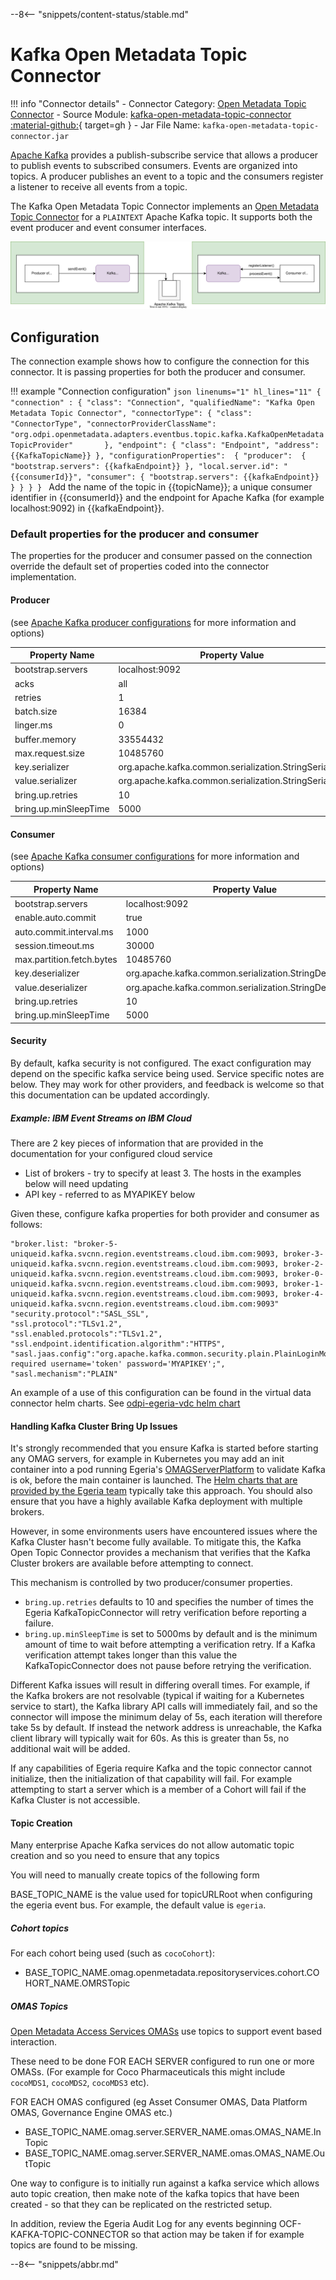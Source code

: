 <!-- SPDX-License-Identifier: CC-BY-4.0 -->
<!-- Copyright Contributors to the ODPi Egeria project. -->
  
--8<-- "snippets/content-status/stable.md"

# Kafka Open Metadata Topic Connector

!!! info "Connector details"
    - Connector Category: [Open Metadata Topic Connector](/concepts/open-metadata-topic-connector)
    - Source Module: [kafka-open-metadata-topic-connector :material-github:](https://github.com/odpi/egeria/tree/main/open-metadata-implementation/adapters/open-connectors/event-bus-connectors/open-metadata-topic-connectors/kafka-open-metadata-topic-connector){ target=gh }
    - Jar File Name: `kafka-open-metadata-topic-connector.jar`

[Apache Kafka](https://kafka.apache.org/) provides a publish-subscribe service that allows a producer to publish events to subscribed consumers.  Events are organized into topics.  A producer publishes an event to a topic and the consumers register a listener to receive all events from a topic.

The Kafka Open Metadata Topic Connector implements an [Open Metadata Topic Connector](/concepts/open-metadata-topic-connector) for a `PLAINTEXT` Apache Kafka topic.  It supports both the event producer and event consumer interfaces.

![Kafka Open Metadata Topic Connector](kafka-open-metadata-topic-connector.svg)

## Configuration

The connection example shows how to configure the connection for this connector.  It is passing properties for both the producer and consumer.

!!! example "Connection configuration"
    ```json linenums="1" hl_lines="11"
    {
        "connection" :
        {
            "class": "Connection",
            "qualifiedName": "Kafka Open Metadata Topic Connector",
            "connectorType":
            {
                "class": "ConnectorType",
                "connectorProviderClassName": "org.odpi.openmetadata.adapters.eventbus.topic.kafka.KafkaOpenMetadataTopicProvider"      
            },
            "endpoint":
            {
                "class": "Endpoint",
                "address": {{KafkaTopicName}}
            },
            "configurationProperties": 
            {
                "producer": 
                {
                    "bootstrap.servers": {{kafkaEndpoint}}
                },
                "local.server.id": "{{consumerId}}",
                "consumer":
                {
                    "bootstrap.servers": {{kafkaEndpoint}}
                }
            }
        }
    }
    ```
    Add the name of the topic in {{topicName}}; a unique consumer identifier in {{consumerId}} and the endpoint for Apache Kafka (for example localhost:9092) in {{kafkaEndpoint}}.


### Default properties for the producer and consumer

The properties for the producer and consumer passed on the connection override the default set of properties coded into the connector implementation.

#### Producer

(see [Apache Kafka producer configurations](http://kafka.apache.org/0100/documentation.html#producerconfigs) for more information and options)

| Property Name | Property Value |
|---------------|----------------|
| bootstrap.servers | localhost:9092 |
| acks              | all |
| retries | 1 |
| batch.size | 16384 |
| linger.ms | 0 |
| buffer.memory | 33554432 |
| max.request.size | 10485760 |
| key.serializer | org.apache.kafka.common.serialization.StringSerializer |
| value.serializer | org.apache.kafka.common.serialization.StringSerializer |
| bring.up.retries | 10 |
| bring.up.minSleepTime | 5000 |

#### Consumer

(see [Apache Kafka consumer configurations](http://kafka.apache.org/0100/documentation.html#newconsumerconfigs) for more information and options)

| Property Name | Property Value |
|----------------|-----------------|
| bootstrap.servers | localhost:9092 |
| enable.auto.commit | true |
| auto.commit.interval.ms | 1000 |
| session.timeout.ms | 30000 |
| max.partition.fetch.bytes | 10485760 |
| key.deserializer | org.apache.kafka.common.serialization.StringDeserializer |
| value.deserializer| org.apache.kafka.common.serialization.StringDeserializer |
| bring.up.retries | 10 |
| bring.up.minSleepTime | 5000 |

#### Security

By default, kafka security is not configured. The exact configuration may depend on the specific kafka service being used. Service specific notes
are below. They may work for other providers, and feedback is welcome so that this documentation can be updated accordingly.

##### Example: IBM Event Streams on IBM Cloud

There are 2 key pieces of information that are provided in the documentation for your configured cloud service

 * List of brokers - try to specify at least 3. The hosts in the examples below will need updating
 * API key - referred to as MYAPIKEY below
 
 Given these, configure kafka properties for both provider and consumer as follows:
```
"broker.list: "broker-5-uniqueid.kafka.svcnn.region.eventstreams.cloud.ibm.com:9093, broker-3-uniqueid.kafka.svcnn.region.eventstreams.cloud.ibm.com:9093, broker-2-uniqueid.kafka.svcnn.region.eventstreams.cloud.ibm.com:9093, broker-0-uniqueid.kafka.svcnn.region.eventstreams.cloud.ibm.com:9093, broker-1-uniqueid.kafka.svcnn.region.eventstreams.cloud.ibm.com:9093, broker-4-uniqueid.kafka.svcnn.region.eventstreams.cloud.ibm.com:9093"
"security.protocol":"SASL_SSL",
"ssl.protocol":"TLSv1.2",
"ssl.enabled.protocols":"TLSv1.2",
"ssl.endpoint.identification.algorithm":"HTTPS",
"sasl.jaas.config":"org.apache.kafka.common.security.plain.PlainLoginModule required username='token' password='MYAPIKEY';",
"sasl.mechanism":"PLAIN"
```
An example of a use of this configuration can be found in the virtual data connector helm charts. See [odpi-egeria-vdc helm chart](https://github.com/odpi/egeria-samples/tree/main/helm-charts/odpi-egeria-vdc)

#### Handling Kafka Cluster Bring Up Issues

It's strongly recommended that you ensure Kafka is started before starting any OMAG servers, for example in Kubernetes you may add an init container into a pod running Egeria's [OMAGServerPlatform](/concepts/omag-server-platform) to validate Kafka is ok, before the main container is launched. The [Helm charts that are provided by the Egeria team](/guides/operations/kubernetes) typically take this approach. You should also ensure that you have a highly available Kafka deployment with multiple brokers.

However, in some environments users have encountered issues where the Kafka Cluster hasn't become fully available. To mitigate this, the Kafka Open Topic Connector provides a mechanism that verifies that the Kafka Cluster brokers are available before attempting to connect.

This mechanism is controlled by two producer/consumer properties.

* `bring.up.retries` defaults to 10 and specifies the number of times the Egeria KafkaTopicConnector will retry verification before reporting a failure.
* `bring.up.minSleepTime` is set to 5000ms by default and is the minimum amount of time to wait before attempting a verification retry. 
If a Kafka verification attempt takes longer than this value the KafkaTopicConnector does not pause before retrying the verification. 

Different Kafka issues will result in differing overall times. For example, if the Kafka brokers are not resolvable (typical if waiting for a Kubernetes service to start), the Kafka library API calls will immediately fail, and so the connector will impose the minimum delay of 5s, each iteration will therefore take 5s by default. If instead the network address is unreachable, the Kafka client library will typically wait for 60s. As this is greater than 5s, no additional wait will be added.

If any capabilities of Egeria require Kafka and the topic connector cannot initialize, then the initialization of that capability will fail. For example attempting to start a server which is a member of a Cohort will fail if the Kafka Cluster is not accessible.

#### Topic Creation

Many enterprise Apache Kafka services do not allow automatic topic creation and so you need to ensure that any topics 

You will need to manually create topics of the following form

BASE_TOPIC_NAME is the value used for topicURLRoot when configuring the egeria event bus. For example, the default
value is `egeria`.

##### Cohort topics

For each cohort being used (such as `cocoCohort`):
 * BASE_TOPIC_NAME.omag.openmetadata.repositoryservices.cohort.COHORT_NAME.OMRSTopic
 
##### OMAS Topics

[Open Metadata Access Services OMASs](/services/omas) use topics to support event based interaction.

These need to be done FOR EACH SERVER configured to run one or more OMASs.
(For example for Coco Pharmaceuticals this might include `cocoMDS1`, `cocoMDS2`, `cocoMDS3` etc).

FOR EACH OMAS configured (eg Asset Consumer OMAS, Data Platform OMAS, Governance Engine OMAS etc.)

 * BASE_TOPIC_NAME.omag.server.SERVER_NAME.omas.OMAS_NAME.InTopic
 * BASE_TOPIC_NAME.omag.server.SERVER_NAME.omas.OMAS_NAME.OutTopic


One way to configure is to initially run against a kafka service which allows auto topic creation, then make note of the kafka
topics that have been created - so that they can be replicated on the restricted setup.

In addition, review the Egeria Audit Log for any events beginning OCF-KAFKA-TOPIC-CONNECTOR so that
action may be taken if for example topics are found to be missing.


--8<-- "snippets/abbr.md"


